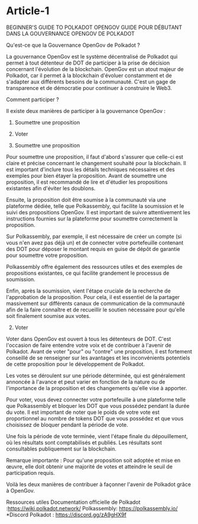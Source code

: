 # Article-1
BEGINNER'S GUIDE TO POLKADOT OPENGOV
GUIDE POUR DÉBUTANT DANS LA GOUVERNANCE OPENGOV DE POLKADOT

Qu'est-ce que la Gouvernance OpenGov de Polkadot ?

La gouvernance OpenGov est le système décentralisé de Polkadot qui permet à tout détenteur de DOT de participer à la prise de décision concernant l'évolution de la blockchain. OpenGov est un atout majeur de Polkadot, car il permet à la blockchain d'évoluer constamment et de s'adapter aux différents besoins de la communauté. C'est un gage de transparence et de démocratie pour continuer à construire le Web3.

Comment participer ?

Il existe deux manières de participer à la gouvernance OpenGov :

1.  Soumettre une proposition

2.  Voter

1. Soumettre une proposition

Pour soumettre une proposition, il faut d'abord s'assurer que celle-ci est claire et précise concernant le changement souhaité pour la blockchain. Il est important d'inclure tous les détails techniques nécessaires et des exemples pour bien étayer la proposition. Avant de soumettre une proposition, il est recommandé de lire et d'étudier les propositions existantes afin d'éviter les doublons.

Ensuite, la proposition doit être soumise à la communauté via une plateforme dédiée, telle que Polkassembly, qui facilite la soumission et le suivi des propositions OpenGov. Il est important de suivre attentivement les instructions fournies sur la plateforme pour soumettre correctement la proposition.

Sur Polkassembly, par exemple, il est nécessaire de créer un compte (si vous n'en avez pas déjà un) et de connecter votre portefeuille contenant des DOT pour déposer le montant requis en guise de dépôt de garantie pour soumettre votre proposition.

Polkassembly offre également des ressources utiles et des exemples de propositions existantes, ce qui facilite grandement le processus de soumission.

Enfin, après la soumission, vient l'étape cruciale de la recherche de l'approbation de la proposition. Pour cela, il est essentiel de la partager massivement sur différents canaux de communication de la communauté afin de la faire connaître et de recueillir le soutien nécessaire pour qu'elle soit finalement soumise aux votes.

2. Voter

Voter dans OpenGov est ouvert à tous les détenteurs de DOT. C'est l'occasion de faire entendre votre voix et de contribuer à l'avenir de Polkadot. Avant de voter "pour" ou "contre" une proposition, il est fortement conseillé de se renseigner sur les avantages et les inconvénients potentiels de cette proposition pour le développement de Polkadot.

Les votes se déroulent sur une période déterminée, qui est généralement annoncée à l'avance et peut varier en fonction de la nature ou de l'importance de la proposition et des changements qu'elle vise à apporter.

Pour voter, vous devez connecter votre portefeuille à une plateforme telle que Polkassembly et bloquer les DOT que vous possédez pendant la durée du vote. Il est important de noter que le poids de votre vote est proportionnel au nombre de tokens DOT que vous possédez et que vous choisissez de bloquer pendant la période de vote.

Une fois la période de vote terminée, vient l'étape finale du dépouillement, où les résultats sont comptabilisés et publiés. Les résultats sont consultables publiquement sur la blockchain.

Remarque importante : Pour qu'une proposition soit adoptée et mise en œuvre, elle doit obtenir une majorité de votes et atteindre le seuil de participation requis.

Voilà les deux manières de contribuer à façonner l'avenir de Polkadot grâce à OpenGov.

Ressources utiles
Documentation officielle de Polkadot :https://wiki.polkadot.network/
    Polkassembly:
  https://polkassembly.io/
   *Discord Polkadot :
https://discord.gg/zA9gHX9f
